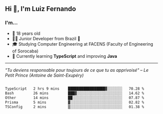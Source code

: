 <h2>Hi 👋, I'm Luiz Fernando</h2>

### I'm...
* 🤟 18 years old
* 👨‍💻 Junior Developer from Brazil 💚
* 🎓 Studying Computer Engineering at FACENS (Faculty of Engineering of Sorocaba)
* 🔭 Currently learning **TypeScript** and improving **Java**

---

_"Tu deviens responsable pour toujours de ce que tu as apprivoisé" – Le Petit Prince (Antoine de Saint-Exupéry)_

##

<!--START_SECTION:waka-->

```txt
TypeScript   2 hrs 9 mins    █████████████████▓░░░░░░░   70.28 %
Bash         26 mins         ███▓░░░░░░░░░░░░░░░░░░░░░   14.62 %
Other        14 mins         ██░░░░░░░░░░░░░░░░░░░░░░░   07.87 %
Prisma       5 mins          ▓░░░░░░░░░░░░░░░░░░░░░░░░   02.82 %
TSConfig     2 mins          ▒░░░░░░░░░░░░░░░░░░░░░░░░   01.38 %
```

<!--END_SECTION:waka-->
